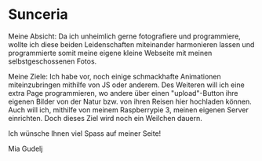 # Sunceria


Meine Absicht:
Da ich unheimlich gerne fotografiere und programmiere, wollte ich diese beiden Leidenschaften miteinander harmonieren lassen und programmierte somit meine eigene kleine Webseite mit meinen selbstgeschossenen Fotos. 

Meine Ziele:
Ich habe vor, noch einige schmackhafte Animationen miteinzubringen mithilfe von JS oder anderem.
Des Weiteren will ich eine extra Page programmieren, wo andere über einen "upload"-Button ihre eigenen Bilder von der Natur bzw. von ihren Reisen hier hochladen können.
Auch will ich, mithilfe von meinem Raspberrypie 3, meinen eigenen Server einrichten. Doch dieses Ziel wird noch ein Weilchen dauern.

Ich wünsche Ihnen viel Spass auf meiner Seite!



Mia Gudelj
